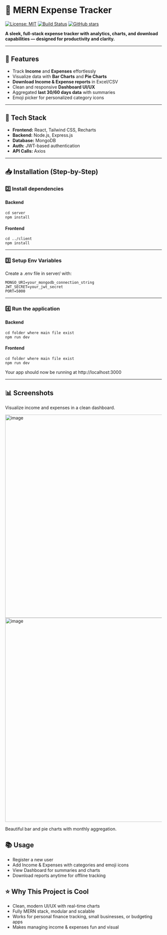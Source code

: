 # 🤑 MERN Expense Tracker

[![License: MIT](https://img.shields.io/badge/License-MIT-green.svg)](https://opensource.org/licenses/MIT) 
[![Build Status](https://img.shields.io/badge/build-passing-brightgreen)](#)
[![GitHub stars](https://img.shields.io/github/stars/cognitlab/mern-expense-tracker?style=social)](https://github.com/cognitlab/mern-expense-tracker/stargazers)

**A sleek, full-stack expense tracker with analytics, charts, and download capabilities — designed for productivity and clarity.**

---

## 🌟 Features

- Track **Income** and **Expenses** effortlessly  
- Visualize data with **Bar Charts** and **Pie Charts**  
- **Download Income & Expense reports** in Excel/CSV  
- Clean and responsive **Dashboard UI/UX**  
- Aggregated **last 30/60 days data** with summaries  
- Emoji picker for personalized category icons  

---

## 🚀 Tech Stack

- **Frontend:** React, Tailwind CSS, Recharts  
- **Backend:** Node.js, Express.js  
- **Database:** MongoDB  
- **Auth:** JWT-based authentication  
- **API Calls:** Axios  

---

## 📥 Installation (Step-by-Step)

### 2️⃣ Install dependencies

#### Backend
```
cd server
npm install
```
#### Frontend
```
cd ../client
npm install
```

---

### 3️⃣ Setup Env Variables
Create a .env file in server/ with:
```
MONGO_URI=your_mongodb_connection_string
JWT_SECRET=your_jwt_secret
PORT=5000
```

---

### 4️⃣ Run the application
#### Backend
```
cd folder where main file exist
npm run dev
```
#### Frontend
```
cd folder where main file exist
npm run dev
```
Your app should now be running at http://localhost:3000

---

## 📊 Screenshots
Visualize income and expenses in a clean dashboard.

<img width="1364" height="654" alt="image" src="https://github.com/user-attachments/assets/b3b37414-c489-4080-9190-c92d4e61762f" />
<img width="1366" height="657" alt="image" src="https://github.com/user-attachments/assets/63123f95-2c8e-44f4-993a-afae92ea5302" />

Beautiful bar and pie charts with monthly aggregation.

## 📚 Usage
- Register a new user
- Add Income & Expenses with categories and emoji icons
- View Dashboard for summaries and charts
- Download reports anytime for offline tracking

## ⭐ Why This Project is Cool
- Clean, modern UI/UX with real-time charts
- Fully MERN stack, modular and scalable
- Works for personal finance tracking, small businesses, or budgeting apps
- Makes managing income & expenses fun and visual
